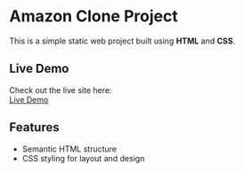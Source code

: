 # Amazon Clone Project

This is a simple static web project built using **HTML** and **CSS**.  

## Live Demo

Check out the live site here:  
[Live Demo](https://rutuja-ab.github.io/amazon-clone-html-css/)

## Features

- Semantic HTML structure
- CSS styling for layout and design
